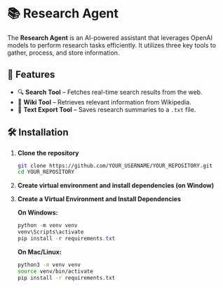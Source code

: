 # 📚 Research Agent

The **Research Agent** is an AI-powered assistant that leverages OpenAI models to perform research tasks efficiently. It utilizes three key tools to gather, process, and store information.

## 🚀 Features
- 🔍 **Search Tool** – Fetches real-time search results from the web.
- 📖 **Wiki Tool** – Retrieves relevant information from Wikipedia.
- 📝 **Text Export Tool** – Saves research summaries to a `.txt` file.

## 🛠️ Installation
1. **Clone the repository**  
   ```bash
   git clone https://github.com/YOUR_USERNAME/YOUR_REPOSITORY.git
   cd YOUR_REPOSITORY
   ```

2. **Create virtual environment and install dependencies (on Window)**

2. **Create a Virtual Environment and Install Dependencies**

   **On Windows:**
   ```powershell
   python -m venv venv
   venv\Scripts\activate
   pip install -r requirements.txt
   ```
   **On Mac/Linux:**
   ```bash
   python3 -m venv venv
   source venv/bin/activate
   pip install -r requirements.txt
   ```